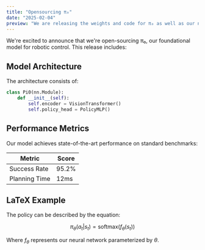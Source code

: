 ```yaml
---
title: "Opensourcing π₀"
date: "2025-02-04"
preview: "We are releasing the weights and code for π₀ as well as our new π₀-FAST autoregressive model."
---
```


We're excited to announce that we're open-sourcing π₀, our foundational model for robotic control. This release includes:

## Model Architecture

The architecture consists of:

```python
class Pi0(nn.Module):
    def __init__(self):
        self.encoder = VisionTransformer()
        self.policy_head = PolicyMLP()
```

## Performance Metrics

Our model achieves state-of-the-art performance on standard benchmarks:

| Metric | Score |
|--------|-------|
| Success Rate | 95.2% |
| Planning Time | 12ms |

## LaTeX Example

The policy can be described by the equation:

$$
\pi_\theta(a_t|s_t) = \text{softmax}(f_\theta(s_t))
$$

Where $f_\theta$ represents our neural network parameterized by $\theta$. 